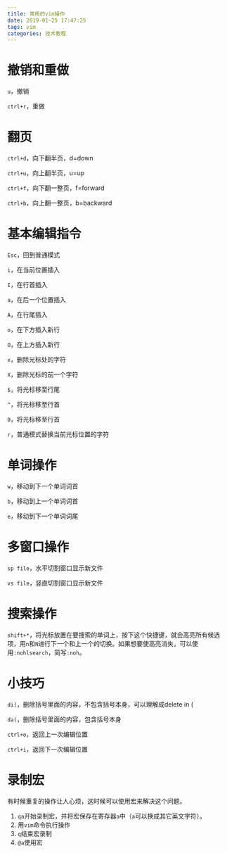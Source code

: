 ```yaml
---
title: 常用的vim操作
date: 2019-01-25 17:47:25
tags: vim
categories: 技术教程
---
```


# 撤销和重做

`u`，撤销

`ctrl+r`，重做

# 翻页

`ctrl+d`，向下翻半页，d=down

`ctrl+u`，向上翻半页，u=up

`ctrl+f`，向下翻一整页，f=forward

`ctrl+b`，向上翻一整页，b=backward

# 基本编辑指令

`Esc`，回到普通模式

`i`，在当前位置插入

`I`，在行首插入

`a`，在后一个位置插入

`A`，在行尾插入

`o`，在下方插入新行

`O`，在上方插入新行

`x`，删除光标处的字符

`X`，删除光标的前一个字符

`$`，将光标移至行尾

`^`，将光标移至行首

`0`，将光标移至行首

`r`，普通模式替换当前光标位置的字符

# 单词操作

`w`，移动到下一个单词词首

`b`，移动到上一个单词词首

`e`，移动到下一个单词词尾

# 多窗口操作

`sp file`，水平切割窗口显示新文件

`vs file`，竖直切割窗口显示新文件

# 搜索操作

`shift+*`，将光标放置在要搜索的单词上，按下这个快捷键，就会高亮所有候选项，用`n`和`N`进行下一个和上一个的切换。如果想要使高亮消失，可以使用`:nohlsearch`，简写`:noh`。

# 小技巧

`di(`，删除括号里面的内容，不包含括号本身，可以理解成delete in (

`da(`，删除括号里面的内容，包含括号本身

`ctrl+o`，返回上一次编辑位置

`ctrl+i`，返回下一次编辑位置

# 录制宏

有时候重复的操作让人心烦，这时候可以使用宏来解决这个问题。

1. `qa`开始录制宏，并将宏保存在寄存器`a`中（`a`可以换成其它英文字符）。
2. 用`vim`命令执行操作
3. `q`结束宏录制
4. `@a`使用宏

